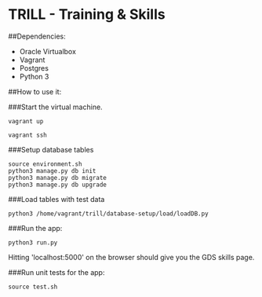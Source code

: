 # TRILL - Training & Skills

##Dependencies:
- Oracle Virtualbox
- Vagrant
- Postgres
- Python 3


##How to use it:

###Start the virtual machine.

```
vagrant up
```

```
vagrant ssh
```
###Setup database tables

```
source environment.sh
python3 manage.py db init
python3 manage.py db migrate
python3 manage.py db upgrade
```

###Load tables with test data

```
python3 /home/vagrant/trill/database-setup/load/loadDB.py
```
###Run the app:

```
python3 run.py
```

Hitting 'localhost:5000' on the browser should give you the GDS skills page.

###Run unit tests for the app:

```
source test.sh
```
